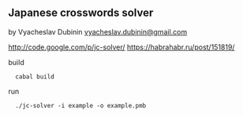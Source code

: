 ## Japanese crosswords solver
by Vyacheslav Dubinin <vyacheslav.dubinin@gmail.com>

http://code.google.com/p/jc-solver/
https://habrahabr.ru/post/151819/

build
```
  cabal build
```
run
```
  ./jc-solver -i example -o example.pmb
```
